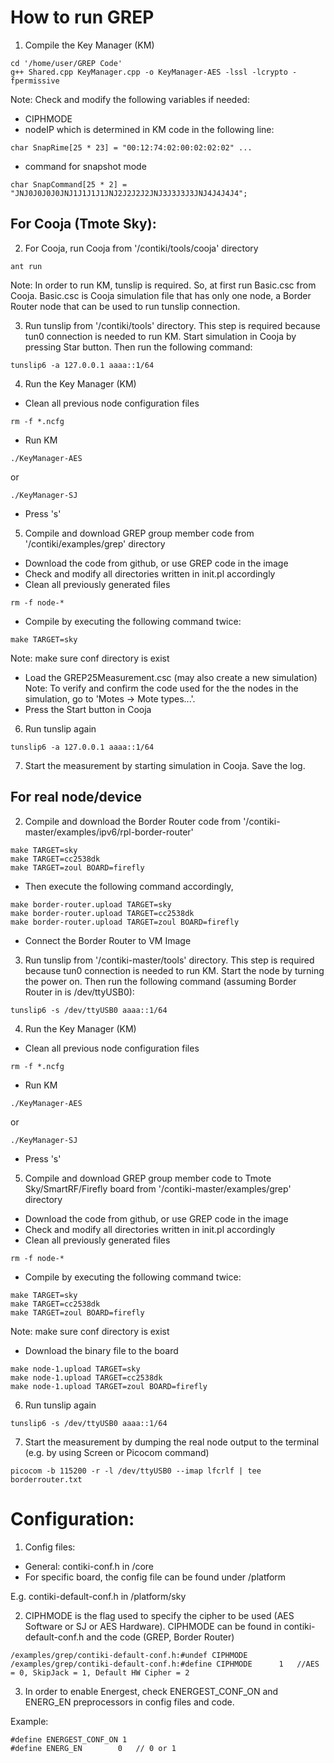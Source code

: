 # How to run GREP
1. Compile the Key Manager (KM)
```
cd '/home/user/GREP Code'
g++ Shared.cpp KeyManager.cpp -o KeyManager-AES -lssl -lcrypto -fpermissive
```
Note: Check and modify the following variables if needed:
* CIPHMODE
* nodeIP which is determined in KM code in the following line:
```
char SnapRime[25 * 23] = "00:12:74:02:00:02:02:02" ...
```
* command for snapshot mode
```
char SnapCommand[25 * 2] = "JNJ0J0J0J0JNJ1J1J1J1JNJ2J2J2J2JNJ3J3J3J3JNJ4J4J4J4";
```

## For Cooja (Tmote Sky):
2. For Cooja, run Cooja from '/contiki/tools/cooja' directory
```
ant run
```
Note: In order to run KM, tunslip is required. So, at first run Basic.csc from Cooja. Basic.csc is Cooja simulation file that has only one node, a Border Router node that can be used to run tunslip connection.

3. Run tunslip from '/contiki/tools' directory. This step is required because tun0 connection is needed to run KM. Start simulation in Cooja by pressing Star button. Then run the following command:
```
tunslip6 -a 127.0.0.1 aaaa::1/64
```
4. Run the Key Manager (KM)
* Clean all previous node configuration files
```
rm -f *.ncfg
```
* Run KM
```
./KeyManager-AES
```
or
```
./KeyManager-SJ
```
* Press 's'

5. Compile and download GREP group member code from '/contiki/examples/grep' directory
* Download the code from github, or use GREP code in the image
* Check and modify all directories written in init.pl accordingly
* Clean all previously generated files
```
rm -f node-*
```
* Compile by executing the following command twice:
```
make TARGET=sky
```
Note: make sure conf directory is exist
* Load the GREP25Measurement.csc (may also create a new simulation)
Note: To verify and confirm the code used for the the nodes in the simulation, go to 'Motes -> Mote types...'.
* Press the Start button in Cooja
6. Run tunslip again
```
tunslip6 -a 127.0.0.1 aaaa::1/64
```
7. Start the measurement by starting simulation in Cooja. Save the log.

## For real node/device
2. Compile and download the Border Router code from '/contiki-master/examples/ipv6/rpl-border-router'
```
make TARGET=sky
make TARGET=cc2538dk
make TARGET=zoul BOARD=firefly
```
* Then execute the following command accordingly,
```
make border-router.upload TARGET=sky
make border-router.upload TARGET=cc2538dk
make border-router.upload TARGET=zoul BOARD=firefly
```
* Connect the Border Router to VM Image

3. Run tunslip from '/contiki-master/tools' directory. This step is required because tun0 connection is needed to run KM. Start the node by turning the power on. Then run the following command (assuming Border Router in is /dev/ttyUSB0):
```
tunslip6 -s /dev/ttyUSB0 aaaa::1/64
```
4. Run the Key Manager (KM)
* Clean all previous node configuration files
```
rm -f *.ncfg
```
* Run KM
```
./KeyManager-AES
```
or
```
./KeyManager-SJ
```
* Press 's'

5. Compile and download GREP group member code to Tmote Sky/SmartRF/Firefly board from '/contiki-master/examples/grep' directory
* Download the code from github, or use GREP code in the image
* Check and modify all directories written in init.pl accordingly
* Clean all previously generated files
```
rm -f node-*
```
* Compile by executing the following command twice:
```
make TARGET=sky
make TARGET=cc2538dk
make TARGET=zoul BOARD=firefly
```
Note: make sure conf directory is exist
* Download the binary file to the board 
```
make node-1.upload TARGET=sky
make node-1.upload TARGET=cc2538dk
make node-1.upload TARGET=zoul BOARD=firefly
```
6. Run tunslip again
```
tunslip6 -s /dev/ttyUSB0 aaaa::1/64
```
7. Start the measurement by dumping the real node output to the terminal (e.g. by using Screen or Picocom command)
```
picocom -b 115200 -r -l /dev/ttyUSB0 --imap lfcrlf | tee borderrouter.txt
```

# Configuration:
1. Config files:
* General: contiki-conf.h in /core
* For specific board, the config file can be found under /platform

E.g. contiki-default-conf.h in /platform/sky

2. CIPHMODE is the flag used to specify the cipher to be used (AES Software or SJ or AES Hardware). CIPHMODE can be found in contiki-default-conf.h and the code (GREP, Border Router)
```
/examples/grep/contiki-default-conf.h:#undef CIPHMODE
/examples/grep/contiki-default-conf.h:#define CIPHMODE		1 	//AES = 0, SkipJack = 1, Default HW Cipher = 2
```
3. In order to enable Energest, check ENERGEST_CONF_ON and ENERG_EN preprocessors in config files and code.

Example:
```
#define ENERGEST_CONF_ON 1
#define ENERG_EN		0 	// 0 or 1
```
